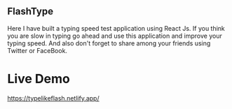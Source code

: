 ## FlashType

Here I have built a typing speed test application using React Js. If you think you are slow in typing go ahead and use this application and improve your typing speed. And also don't forget to share among your friends using Twitter or FaceBook.

# Live Demo

https://typelikeflash.netlify.app/
